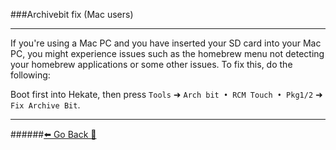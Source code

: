 ###Archivebit fix (Mac users)
***
If you're using a Mac PC and you have inserted your SD card into your Mac PC, you might experience issues such as the homebrew menu not detecting your homebrew applications or some other issues. To fix this, do the following:

Boot first into Hekate, then press `Tools` ➜ `Arch bit • RCM Touch • Pkg1/2`  ➜ `Fix Archive Bit`.

***
######[⬅️ Go Back 🦝](https://rentry.org/SwitchFAQ)
